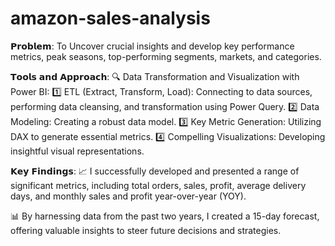 # amazon-sales-analysis
𝗣𝗿𝗼𝗯𝗹𝗲𝗺: To Uncover crucial insights and develop key performance metrics, peak seasons, top-performing segments, markets, and categories.

𝗧𝗼𝗼𝗹𝘀 𝗮𝗻𝗱 𝗔𝗽𝗽𝗿𝗼𝗮𝗰𝗵:
🔍 Data Transformation and Visualization with Power BI: 
1️⃣ ETL (Extract, Transform, Load): Connecting to data sources, performing data cleansing, and transformation using Power Query. 
2️⃣ Data Modeling: Creating a robust data model. 
3️⃣ Key Metric Generation: Utilizing DAX to generate essential metrics. 
4️⃣ Compelling Visualizations: Developing insightful visual representations. 

𝗞𝗲𝘆 𝗙𝗶𝗻𝗱𝗶𝗻𝗴𝘀:
📈 I successfully developed and presented a range of significant metrics, including total orders, sales, profit, average delivery days, and monthly sales and profit year-over-year (YOY). 

📊 By harnessing data from the past two years, I created a 15-day forecast, offering valuable insights to steer future decisions and strategies.
